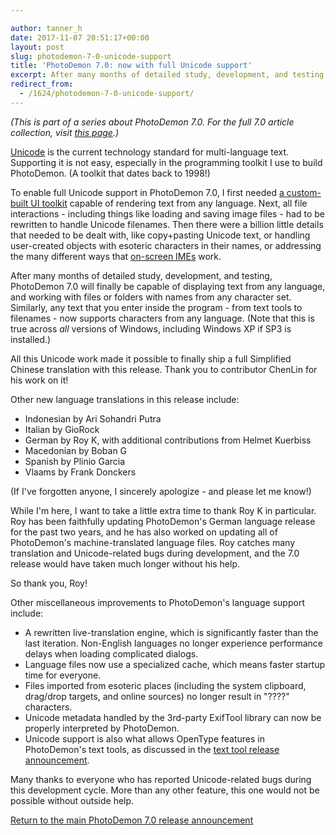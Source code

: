 ```yaml
---

author: tanner_h
date: 2017-11-07 20:51:17+00:00
layout: post
slug: photodemon-7-0-unicode-support
title: 'PhotoDemon 7.0: now with full Unicode support'
excerpt: After many months of detailed study, development, and testing, PhotoDemon 7.0 will finally be capable of displaying text from any language, and working with files or folders with names from any character set.  Similarly, any text that you enter inside the program - from text tools to filenames - now supports characters from any language.  (Note that this is true across all versions of Windows, including Windows XP if SP3 is installed.)
redirect_from:
  - /1624/photodemon-7-0-unicode-support/
---
```


*(This is part of a series about PhotoDemon 7.0.  For the full 7.0 article collection, visit [this page](2017/11/28/photodemon-7-0-release).)*

[Unicode](https://en.wikipedia.org/wiki/Unicode) is the current technology standard for multi-language text.  Supporting it is not easy, especially in the programming toolkit I use to build PhotoDemon.  (A toolkit that dates back to 1998!)

To enable full Unicode support in PhotoDemon 7.0, I first needed [a custom-built UI toolkit](2017/11/07/photodemon-7-0-final-ui-update.html) capable of rendering text from any language.  Next, all file interactions - including things like loading and saving image files - had to be rewritten to handle Unicode filenames.  Then there were a billion little details that needed to be dealt with, like copy+pasting Unicode text, or handling user-created objects with esoteric characters in their names, or addressing the many different ways that [on-screen IMEs](https://en.wikipedia.org/wiki/Input_method) work.

After many months of detailed study, development, and testing, PhotoDemon 7.0 will finally be capable of displaying text from any language, and working with files or folders with names from any character set.  Similarly, any text that you enter inside the program - from text tools to filenames - now supports characters from any language.  (Note that this is true across _all_ versions of Windows, including Windows XP if SP3 is installed.)

All this Unicode work made it possible to finally ship a full Simplified Chinese translation with this release.  Thank you to contributor ChenLin for his work on it!

Other new language translations in this release include:
- Indonesian by Ari Sohandri Putra
- Italian by GioRock
- German by Roy K, with additional contributions from Helmet Kuerbiss
- Macedonian by Boban G
- Spanish by Plinio Garcia
- Vlaams by Frank Donckers

(If I've forgotten anyone, I sincerely apologize - and please let me know!)

While I'm here, I want to take a little extra time to thank Roy K in particular.  Roy has been faithfully updating PhotoDemon's German language release for the past two years, and he has also worked on updating all of PhotoDemon's machine-translated language files.  Roy catches many translation and Unicode-related bugs during development, and the 7.0 release would have taken much longer without his help.

So thank you, Roy!

Other miscellaneous improvements to PhotoDemon's language support include:

  * A rewritten live-translation engine, which is significantly faster than the last iteration.  Non-English languages no longer experience performance delays when loading complicated dialogs.
  * Language files now use a specialized cache, which means faster startup time for everyone.
  * Files imported from esoteric places (including the system clipboard, drag/drop targets, and online sources) no longer result in "????" characters.
  * Unicode metadata handled by the 3rd-party ExifTool library can now be properly interpreted by PhotoDemon.
  * Unicode support is also what allows OpenType features in PhotoDemon's text tools, as discussed in the [text tool release announcement](2015/08/03/coming-soon-best-in-class-text-tools.html).

Many thanks to everyone who has reported Unicode-related bugs during this development cycle.  More than any other feature, this one would not be possible without outside help.

[Return to the main PhotoDemon 7.0 release announcement](2017/11/28/photodemon-7-0-release)
